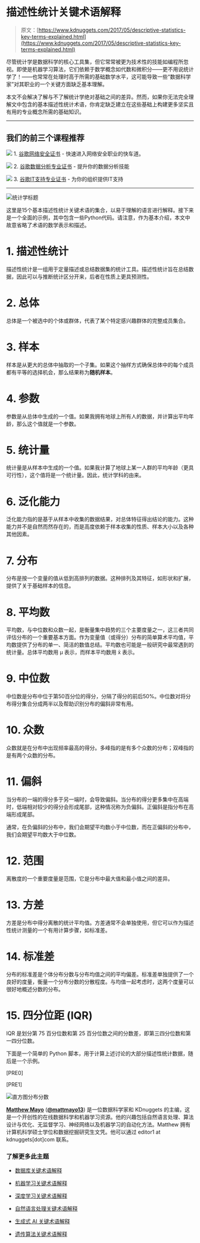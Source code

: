 # 描述性统计关键术语解释

> 原文：[https://www.kdnuggets.com/2017/05/descriptive-statistics-key-terms-explained.html](https://www.kdnuggets.com/2017/05/descriptive-statistics-key-terms-explained.html)

尽管统计学是数据科学的核心工具集，但它常常被更为技术性的技能如编程所忽视。即使是机器学习算法，它们依赖于数学概念如代数和微积分——更不用说统计学了！——也常常在处理时高于所需的基础数学水平，这可能导致一些“数据科学家”对其职业的一个关键方面缺乏基本理解。

本文不会解决了解与不了解统计学绝对基础之间的差异。然而，如果你无法完全理解文中包含的基本描述性统计术语，你肯定缺乏建立在这些基础上构建更多坚实且有用的专业概念所需的基础知识。

* * *

## 我们的前三个课程推荐

![](../Images/0244c01ba9267c002ef39d4907e0b8fb.png) 1\. [谷歌网络安全证书](https://www.kdnuggets.com/google-cybersecurity) - 快速进入网络安全职业的快车道。

![](../Images/e225c49c3c91745821c8c0368bf04711.png) 2\. [谷歌数据分析专业证书](https://www.kdnuggets.com/google-data-analytics) - 提升你的数据分析技能

![](../Images/0244c01ba9267c002ef39d4907e0b8fb.png) 3\. [谷歌IT支持专业证书](https://www.kdnuggets.com/google-itsupport) - 为你的组织提供IT支持

* * *

![统计学标题](../Images/6f29d24dc50c36852ee81342902e085d.png)

这里是15个基本描述性统计关键术语的集合，以易于理解的语言进行解释。接下来是一个全面的示例，其中包含一些Python代码。请注意，作为基本介绍，本文中故意省略了术语的数学表示和描述。

# **1\. 描述性统计**

描述性统计是一组用于定量描述或总结数据集的统计工具。描述性统计旨在总结数据，因此可以与推断统计区分开来，后者在性质上更具预测性。

# **2\. 总体**

总体是一个被选中的个体或群体，代表了某个特定感兴趣群体的完整成员集合。

# **3\. 样本**

样本是从更大的总体中抽取的一个子集。如果这个抽样方式确保总体中的每个成员都有平等的选择机会，那么结果称为**随机样本**。

# **4\. 参数**

参数是从总体中生成的一个值。如果我拥有地球上所有人的数据，并计算出平均年龄，那么这个值就是一个参数。

# **5\. 统计量**

统计量是从样本中生成的一个值。如果我计算了地球上某一人群的平均年龄（更具可行性），这个值将是一个统计量。因此，统计学科的由来。

# **6\. 泛化能力**

泛化能力指的是基于从样本中收集的数据结果，对总体特征得出结论的能力。这种能力并不是自然而然存在的，而是高度依赖于样本收集的性质、样本大小以及各种其他因素。

# **7\. 分布**

分布是按一个变量的值从低到高排列的数据。这种排列及其特征，如形状和扩展，提供了关于基础样本的信息。

# **8\. 平均数**

平均数，与中位数和众数一起，是衡量集中趋势的三个主要度量之一，这三者共同评估分布的一个重要基本方面。作为变量值（或得分）分布的简单算术平均值，平均数提供了分布的单一、简洁的数值总结。平均数也可能是一般研究中最常遇到的统计量。总体平均数用 μ 表示，而样本平均数用 x̄ 表示。

# **9\. 中位数**

中位数是分布中位于第50百分位的得分，分隔了得分的前后50%。中位数对将分布得分集合分成两半以及帮助识别分布的偏斜非常有用。

# **10\. 众数**

众数就是在分布中出现频率最高的得分。多峰指的是有多个众数的分布；双峰指的是有两个众数的分布。

# **11\. 偏斜**

当分布的一端的得分多于另一端时，会导致偏斜。当分布的得分更多集中在高端时，低端相对较少的得分会形成尾部，这种情况称为负偏斜。正偏斜是指分布在高端形成尾部。

通常，在负偏斜的分布中，我们会期望平均数小于中位数，而在正偏斜的分布中，我们会期望平均数大于中位数。

# **12\. 范围**

离散度的一个重要度量是范围，它是分布中最大值和最小值之间的差异。

# **13\. 方差**

方差是分布中得分离散的统计平均值。方差通常不会单独使用，但它可以作为描述性统计测量的一个有用计算步骤，如标准差。

# **14\. 标准差**

分布的标准差是个体分布分数与分布均值之间的平均偏差。标准差单独提供了一个良好的度量，衡量一个分布分数的分散程度。与均值一起考虑时，这两个度量可以很好地概述分数的分布。

# **15. 四分位距 (IQR)**

IQR 是划分第 75 百分位数和第 25 百分位数之间的分数差，即第三四分位数和第一四分位数。

下面是一个简单的 Python 脚本，用于计算上述讨论的大部分描述性统计数据，随后是一个示例。

[PRE0]

[PRE1]

![直方图分布分数](../Images/aef8c81df19a924cd33afad8498d3447.png)

**[Matthew Mayo](https://www.linkedin.com/in/mattmayo13/)** ([**@mattmayo13**](https://twitter.com/mattmayo13)) 是一位数据科学家和 KDnuggets 的主编，这是一个开创性的在线数据科学和机器学习资源。他的兴趣包括自然语言处理、算法设计与优化、无监督学习、神经网络以及机器学习的自动化方法。Matthew 拥有计算机科学硕士学位和数据挖掘研究生文凭。他可以通过 editor1 at kdnuggets[dot]com 联系。

### 了解更多此主题

+   [数据库关键术语解释](https://www.kdnuggets.com/2016/07/database-key-terms-explained.html)

+   [机器学习关键术语解释](https://www.kdnuggets.com/2016/05/machine-learning-key-terms-explained.html)

+   [深度学习关键术语解释](https://www.kdnuggets.com/2016/10/deep-learning-key-terms-explained.html)

+   [自然语言处理关键术语解释](https://www.kdnuggets.com/2017/02/natural-language-processing-key-terms-explained.html)

+   [生成式 AI 关键术语解释](https://www.kdnuggets.com/generative-ai-key-terms-explained)

+   [遗传算法关键术语解释](https://www.kdnuggets.com/2018/04/genetic-algorithm-key-terms-explained.html)

